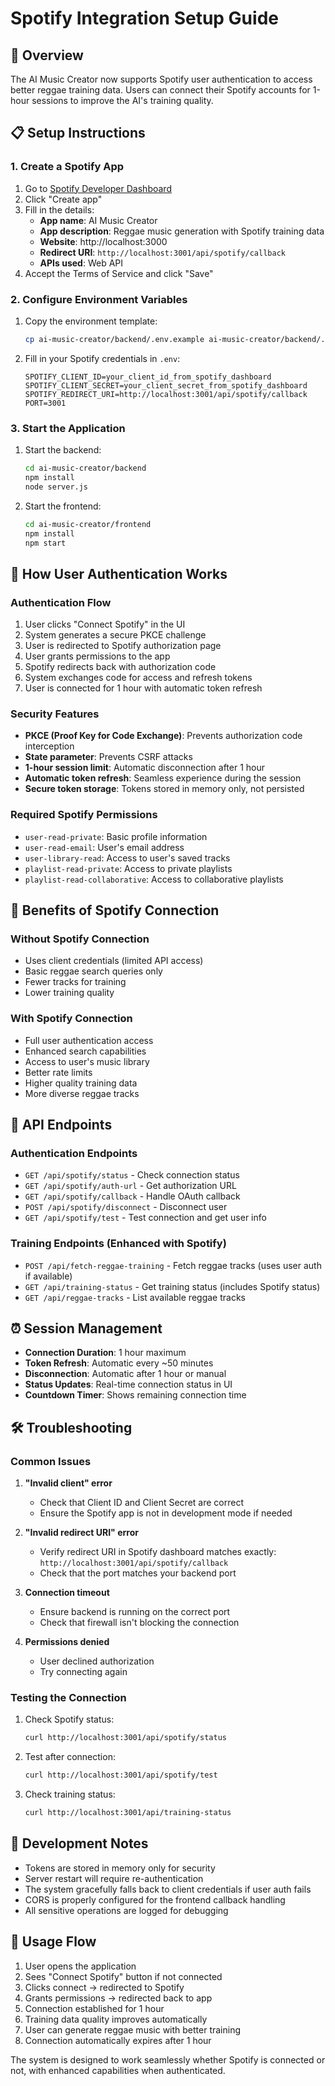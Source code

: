 # Spotify Integration Setup Guide

## 🎵 Overview

The AI Music Creator now supports Spotify user authentication to access better reggae training data. Users can connect their Spotify accounts for 1-hour sessions to improve the AI's training quality.

## 📋 Setup Instructions

### 1. Create a Spotify App

1. Go to [Spotify Developer Dashboard](https://developer.spotify.com/dashboard/applications)
2. Click "Create app"
3. Fill in the details:
   - **App name**: AI Music Creator
   - **App description**: Reggae music generation with Spotify training data
   - **Website**: http://localhost:3000
   - **Redirect URI**: `http://localhost:3001/api/spotify/callback`
   - **APIs used**: Web API
4. Accept the Terms of Service and click "Save"

### 2. Configure Environment Variables

1. Copy the environment template:
   ```bash
   cp ai-music-creator/backend/.env.example ai-music-creator/backend/.env
   ```

2. Fill in your Spotify credentials in `.env`:
   ```env
   SPOTIFY_CLIENT_ID=your_client_id_from_spotify_dashboard
   SPOTIFY_CLIENT_SECRET=your_client_secret_from_spotify_dashboard
   SPOTIFY_REDIRECT_URI=http://localhost:3001/api/spotify/callback
   PORT=3001
   ```

### 3. Start the Application

1. Start the backend:
   ```bash
   cd ai-music-creator/backend
   npm install
   node server.js
   ```

2. Start the frontend:
   ```bash
   cd ai-music-creator/frontend  
   npm install
   npm start
   ```

## 🔐 How User Authentication Works

### Authentication Flow
1. User clicks "Connect Spotify" in the UI
2. System generates a secure PKCE challenge
3. User is redirected to Spotify authorization page
4. User grants permissions to the app
5. Spotify redirects back with authorization code
6. System exchanges code for access and refresh tokens
7. User is connected for 1 hour with automatic token refresh

### Security Features
- **PKCE (Proof Key for Code Exchange)**: Prevents authorization code interception
- **State parameter**: Prevents CSRF attacks  
- **1-hour session limit**: Automatic disconnection after 1 hour
- **Automatic token refresh**: Seamless experience during the session
- **Secure token storage**: Tokens stored in memory only, not persisted

### Required Spotify Permissions
- `user-read-private`: Basic profile information
- `user-read-email`: User's email address
- `user-library-read`: Access to user's saved tracks
- `playlist-read-private`: Access to private playlists
- `playlist-read-collaborative`: Access to collaborative playlists

## 🎯 Benefits of Spotify Connection

### Without Spotify Connection
- Uses client credentials (limited API access)
- Basic reggae search queries only
- Fewer tracks for training
- Lower training quality

### With Spotify Connection  
- Full user authentication access
- Enhanced search capabilities
- Access to user's music library
- Better rate limits
- Higher quality training data
- More diverse reggae tracks

## 📡 API Endpoints

### Authentication Endpoints
- `GET /api/spotify/status` - Check connection status
- `GET /api/spotify/auth-url` - Get authorization URL
- `GET /api/spotify/callback` - Handle OAuth callback
- `POST /api/spotify/disconnect` - Disconnect user
- `GET /api/spotify/test` - Test connection and get user info

### Training Endpoints (Enhanced with Spotify)
- `POST /api/fetch-reggae-training` - Fetch reggae tracks (uses user auth if available)
- `GET /api/training-status` - Get training status (includes Spotify status)
- `GET /api/reggae-tracks` - List available reggae tracks

## ⏰ Session Management

- **Connection Duration**: 1 hour maximum
- **Token Refresh**: Automatic every ~50 minutes
- **Disconnection**: Automatic after 1 hour or manual
- **Status Updates**: Real-time connection status in UI
- **Countdown Timer**: Shows remaining connection time

## 🛠 Troubleshooting

### Common Issues

1. **"Invalid client" error**
   - Check that Client ID and Client Secret are correct
   - Ensure the Spotify app is not in development mode if needed

2. **"Invalid redirect URI" error**  
   - Verify redirect URI in Spotify dashboard matches exactly: `http://localhost:3001/api/spotify/callback`
   - Check that the port matches your backend port

3. **Connection timeout**
   - Ensure backend is running on the correct port
   - Check that firewall isn't blocking the connection

4. **Permissions denied**
   - User declined authorization
   - Try connecting again

### Testing the Connection

1. Check Spotify status:
   ```bash
   curl http://localhost:3001/api/spotify/status
   ```

2. Test after connection:
   ```bash
   curl http://localhost:3001/api/spotify/test
   ```

3. Check training status:
   ```bash
   curl http://localhost:3001/api/training-status
   ```

## 🔄 Development Notes

- Tokens are stored in memory only for security
- Server restart will require re-authentication
- The system gracefully falls back to client credentials if user auth fails
- CORS is properly configured for the frontend callback handling
- All sensitive operations are logged for debugging

## 🚀 Usage Flow

1. User opens the application
2. Sees "Connect Spotify" button if not connected
3. Clicks connect → redirected to Spotify
4. Grants permissions → redirected back to app
5. Connection established for 1 hour
6. Training data quality improves automatically
7. User can generate reggae music with better training
8. Connection automatically expires after 1 hour

The system is designed to work seamlessly whether Spotify is connected or not, with enhanced capabilities when authenticated.